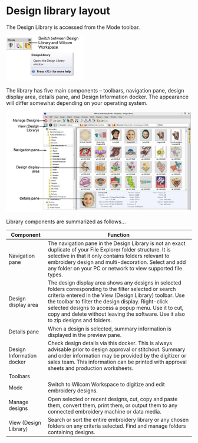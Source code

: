 # Design library layout

The Design Library is accessed from the Mode toolbar.

![ModeToolbarEmbroideryLibrary.png](assets/ModeToolbarEmbroideryLibrary.png)

The library has five main components – toolbars, navigation pane, design display area, details pane, and Design Information docker. The appearance will differ somewhat depending on your operating system.

![DesignLibraryFolders.png](assets/DesignLibraryFolders.png)

Library components are summarized as follows...

| Component                 | Function                                                                                                                                                                                                                                                                                                                                                                    |
| ------------------------- | --------------------------------------------------------------------------------------------------------------------------------------------------------------------------------------------------------------------------------------------------------------------------------------------------------------------------------------------------------------------------- |
| Navigation pane           | The navigation pane in the Design Library is not an exact duplicate of your File Explorer folder structure. It is selective in that it only contains folders relevant to embroidery design and multi-decoration. Select and add any folder on your PC or network to view supported file types.                                                                              |
| Design display area       | The design display area shows any designs in selected folders corresponding to the filter selected or search criteria entered in the View (Design Library) toolbar. Use the toolbar to filter the design display. Right-click selected designs to access a popup menu. Use it to cut, copy and delete without leaving the software. Use it also to zip designs and folders. |
| Details pane              | When a design is selected, summary information is displayed in the preview pane.                                                                                                                                                                                                                                                                                            |
| Design Information docker | Check design details via this docker. This is always advisable prior to design approval or stitchout. Summary and order information may be provided by the digitizer or sales team. This information can be printed with approval sheets and production worksheets.                                                                                                         |
| Toolbars                  |                                                                                                                                                                                                                                                                                                                                                                             |
| Mode                      | Switch to Wilcom Workspace to digitize and edit embroidery designs.                                                                                                                                                                                                                                                                                                         |
| Manage designs            | Open selected or recent designs, cut, copy and paste them, convert them, print them, or output them to any connected embroidery machine or data media.                                                                                                                                                                                                                      |
| View (Design Library)     | Search or sort the entire embroidery library or any chosen folders on any criteria selected. Find and manage folders containing designs.                                                                                                                                                                                                                                    |
